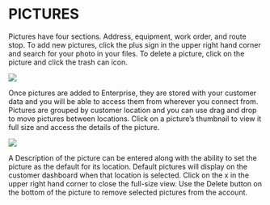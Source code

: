 # PICTURES

Pictures have four sections. Address, equipment, work order, and route stop. To add new pictures, click the plus sign in the upper right hand corner and search for your photo in your files. To delete a picture, click on the picture and click the trash can icon.

![](https://cdn.realsgii2.dev/wise-software-docs/image_36.cfbd8874.png)

Once pictures are added to Enterprise, they are stored with your customer data and you will be able to access them from wherever you connect from. Pictures are grouped by customer location and you can use drag and drop to move pictures between locations. Click on a picture’s thumbnail to view it full size and access the details of the picture.

![](https://cdn.realsgii2.dev/wise-software-docs/image_37.385af8fa.png)

A Description of the picture can be entered along with the ability to set the picture as the default for its location. Default pictures will display on the customer dashboard when that location is selected. Click on the x in the upper right hand corner to close the full-size view. Use the Delete button on the bottom of the picture to remove selected pictures from the account.

